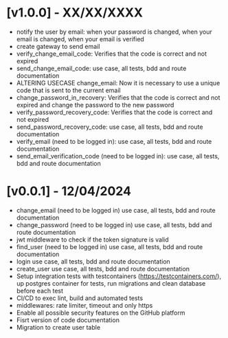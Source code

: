 # [v1.0.0] - XX/XX/XXXX

- notify the user by email: when your password is changed, when your email is changed, when your email is verified
- create gateway to send email
- verify_change_email_code: Verifies that the code is correct and not expired
- send_change_email_code: use case, all tests, bdd and route documentation
- ALTERING USECASE change_email: Now it is necessary to use a unique code that is sent to the current email
- change_password_in_recovery: Verifies that the code is correct and not expired and change the password to the new password
- verify_password_recovery_code: Verifies that the code is correct and not expired
- send_password_recovery_code: use case, all tests, bdd and route documentation
- verify_email (need to be logged in): use case, all tests, bdd and route documentation
- send_email_verification_code (need to be logged in): use case, all tests, bdd and route documentation

# [v0.0.1] - 12/04/2024

- change_email (need to be logged in) use case, all tests, bdd and route documentation
- change_password (need to be logged in) use case, all tests, bdd and route documentation
- jwt middleware to check if the token signature is valid
- find_user (need to be logged in) use case, all tests, bdd and route documentation
- login use case, all tests, bdd and route documentation
- create_user use case, all tests, bdd and route documentation
- Setup integration tests with testcontainers (https://testcontainers.com/), up postgres container for tests, run migrations and clean database before each test
- CI/CD to exec lint, build and automated tests
- middlewares: rate limiter, timeout and only https
- Enable all possible security features on the GitHub platform
- Fisrt version of code documentation
- Migration to create user table
